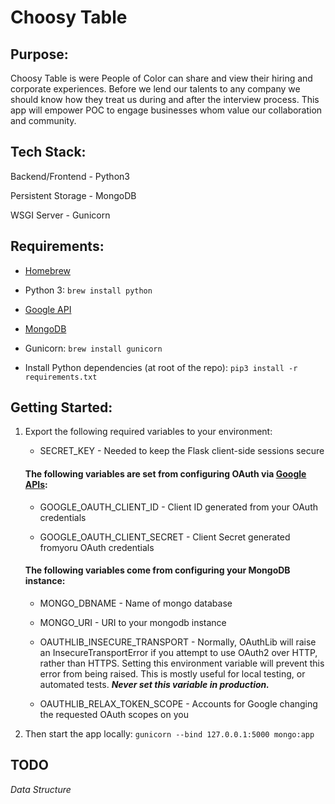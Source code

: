 # Choosy Table

## Purpose:
Choosy Table is were People of Color can share and view their hiring and corporate experiences.  Before we lend our talents to any company we should know how they treat us during and after the interview process.  This app will empower POC to engage businesses whom value our collaboration and community.

## Tech Stack:
Backend/Frontend - Python3

Persistent Storage - MongoDB 

WSGI Server - Gunicorn

## Requirements:
* [Homebrew](https://docs.brew.sh/Installation)

* Python 3: `brew install python`

* [Google API](console.developers.google.com/)

* [MongoDB](https://docs.mongodb.com/manual/tutorial/install-mongodb-on-os-x/)

* Gunicorn: `brew install gunicorn`

* Install Python dependencies (at root of the repo): `pip3 install -r requirements.txt`

## Getting Started:
1. Export the following required variables to your environment:

    * SECRET_KEY - Needed to keep the Flask client-side sessions secure 

    #### The following variables are set from configuring OAuth via [Google APIs](https://support.google.com/googleapi/answer/6158857?hl=en&ref_topic=7013279):
    * GOOGLE_OAUTH_CLIENT_ID - Client ID generated from your OAuth credentials

    * GOOGLE_OAUTH_CLIENT_SECRET - Client Secret generated fromyoru OAuth credentials

    #### The following variables come from configuring your MongoDB instance:
    * MONGO_DBNAME - Name of mongo database

    * MONGO_URI - URI to your mongodb instance

    * OAUTHLIB_INSECURE_TRANSPORT - Normally, OAuthLib will raise an InsecureTransportError if you attempt to use OAuth2 over HTTP, rather than HTTPS. Setting this environment variable will prevent this error from being raised. This is mostly useful for local testing, or automated tests. ***Never set this variable in production.***

    * OAUTHLIB_RELAX_TOKEN_SCOPE - Accounts for Google changing the requested OAuth scopes on you

2. Then start the app locally:
`gunicorn --bind 127.0.0.1:5000 mongo:app`

## TODO
*Data Structure*